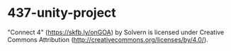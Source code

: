 # 437-unity-project

"Connect 4" (https://skfb.ly/onGOA) by Solvern is licensed under Creative Commons Attribution (http://creativecommons.org/licenses/by/4.0/).

